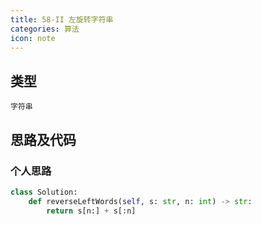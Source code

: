 ```yaml
---
title: 58-II 左旋转字符串
categories: 算法
icon: note
---
```


## 类型

`字符串`

## 思路及代码

### 个人思路

```python
class Solution:
    def reverseLeftWords(self, s: str, n: int) -> str:
        return s[n:] + s[:n]
```
